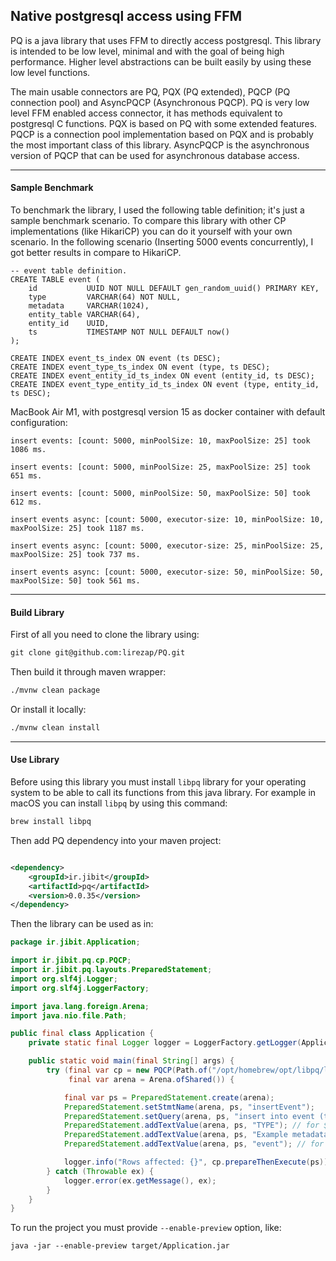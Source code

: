 ## Native postgresql access using FFM

PQ is a java library that uses FFM to directly access postgresql. This library is intended to be low level, minimal and
with the goal of being high performance. Higher level abstractions can be built easily by using these low level
functions.

The main usable connectors are PQ, PQX (PQ extended), PQCP (PQ connection pool) and AsyncPQCP (Asynchronous PQCP). PQ is
very low level FFM enabled access connector, it has methods equivalent to postgresql C functions. PQX is based on PQ
with some extended features. PQCP is a connection pool implementation based on PQX and is probably the most important
class of this library. AsyncPQCP is the asynchronous version of PQCP that can be used for asynchronous database access.

---

#### Sample Benchmark

To benchmark the library, I used the following table definition; it's just a sample benchmark scenario. To compare this
library with other CP implementations (like HikariCP) you can do it yourself with your own scenario. In the following
scenario (Inserting 5000 events concurrently), I got better results in compare to HikariCP.

```text
-- event table definition.
CREATE TABLE event (
    id           UUID NOT NULL DEFAULT gen_random_uuid() PRIMARY KEY,
    type         VARCHAR(64) NOT NULL,
    metadata     VARCHAR(1024),
    entity_table VARCHAR(64),
    entity_id    UUID,
    ts           TIMESTAMP NOT NULL DEFAULT now()
);

CREATE INDEX event_ts_index ON event (ts DESC);
CREATE INDEX event_type_ts_index ON event (type, ts DESC);
CREATE INDEX event_entity_id_ts_index ON event (entity_id, ts DESC);
CREATE INDEX event_type_entity_id_ts_index ON event (type, entity_id, ts DESC);
```

MacBook Air M1, with postgresql version 15 as docker container with default configuration:

`insert events: [count: 5000, minPoolSize: 10, maxPoolSize: 25] took 1086 ms.`

`insert events: [count: 5000, minPoolSize: 25, maxPoolSize: 25] took 651 ms.`

`insert events: [count: 5000, minPoolSize: 50, maxPoolSize: 50] took 612 ms.`

`insert events async: [count: 5000, executor-size: 10, minPoolSize: 10, maxPoolSize: 25] took 1187 ms.`

`insert events async: [count: 5000, executor-size: 25, minPoolSize: 25, maxPoolSize: 25] took 737 ms.`

`insert events async: [count: 5000, executor-size: 50, minPoolSize: 50, maxPoolSize: 50] took 561 ms.`

---

#### Build Library

First of all you need to clone the library using:

```markdown
git clone git@github.com:lirezap/PQ.git
```

Then build it through maven wrapper:

```markdown
./mvnw clean package
```

Or install it locally:

```markdown
./mvnw clean install
```

---

#### Use Library

Before using this library you must install `libpq` library for your operating system to be able to call its
functions from this java library. For example in macOS you can install `libpq` by using this command:

```markdown
brew install libpq
```

Then add PQ dependency into your maven project:

```xml

<dependency>
    <groupId>ir.jibit</groupId>
    <artifactId>pq</artifactId>
    <version>0.0.35</version>
</dependency>
```

Then the library can be used as in:

```java
package ir.jibit.Application;

import ir.jibit.pq.cp.PQCP;
import ir.jibit.pq.layouts.PreparedStatement;
import org.slf4j.Logger;
import org.slf4j.LoggerFactory;

import java.lang.foreign.Arena;
import java.nio.file.Path;

public final class Application {
    private static final Logger logger = LoggerFactory.getLogger(Application.class);

    public static void main(final String[] args) {
        try (final var cp = new PQCP(Path.of("/opt/homebrew/opt/libpq/lib/libpq.dylib"), "postgresql://user:pass@localhost:5432/db");
             final var arena = Arena.ofShared()) {

            final var ps = PreparedStatement.create(arena);
            PreparedStatement.setStmtName(arena, ps, "insertEvent");
            PreparedStatement.setQuery(arena, ps, "insert into event (type, metadata, entity_table, ts) values ($1, $2, $3, now());");
            PreparedStatement.addTextValue(arena, ps, "TYPE"); // for $1
            PreparedStatement.addTextValue(arena, ps, "Example metadata!"); // for $2
            PreparedStatement.addTextValue(arena, ps, "event"); // for $3

            logger.info("Rows affected: {}", cp.prepareThenExecute(ps));
        } catch (Throwable ex) {
            logger.error(ex.getMessage(), ex);
        }
    }
}
```

To run the project you must provide `--enable-preview` option, like:

```text
java -jar --enable-preview target/Application.jar
```
